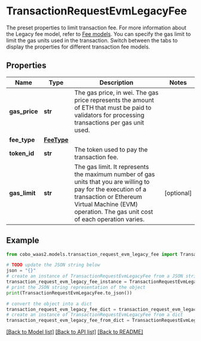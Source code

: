 # TransactionRequestEvmLegacyFee

The preset properties to limit transaction fee.  For more information about the Legacy fee model, refer to [Fee models](https://www.cobo.com/developers/v2/guides/transactions/estimate-fees#fee-models).  You can specify the gas limit to limit the gas units used in the transaction.  Switch between the tabs to display the properties for different transaction fee models. 

## Properties

Name | Type | Description | Notes
------------ | ------------- | ------------- | -------------
**gas_price** | **str** | The gas price, in wei. The gas price represents the amount of ETH that must be paid to validators for processing transactions per gas unit used. | 
**fee_type** | [**FeeType**](FeeType.md) |  | 
**token_id** | **str** | The token used to pay the transaction fee. | 
**gas_limit** | **str** | The gas limit. It represents the maximum number of gas units that you are willing to pay for the execution of a transaction or Ethereum Virtual Machine (EVM) operation. The gas unit cost of each operation varies. | [optional] 

## Example

```python
from cobo_waas2.models.transaction_request_evm_legacy_fee import TransactionRequestEvmLegacyFee

# TODO update the JSON string below
json = "{}"
# create an instance of TransactionRequestEvmLegacyFee from a JSON string
transaction_request_evm_legacy_fee_instance = TransactionRequestEvmLegacyFee.from_json(json)
# print the JSON string representation of the object
print(TransactionRequestEvmLegacyFee.to_json())

# convert the object into a dict
transaction_request_evm_legacy_fee_dict = transaction_request_evm_legacy_fee_instance.to_dict()
# create an instance of TransactionRequestEvmLegacyFee from a dict
transaction_request_evm_legacy_fee_from_dict = TransactionRequestEvmLegacyFee.from_dict(transaction_request_evm_legacy_fee_dict)
```
[[Back to Model list]](../README.md#documentation-for-models) [[Back to API list]](../README.md#documentation-for-api-endpoints) [[Back to README]](../README.md)


